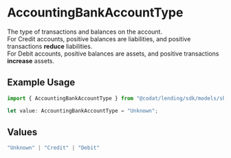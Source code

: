 # AccountingBankAccountType

The type of transactions and balances on the account.  
For Credit accounts, positive balances are liabilities, and positive transactions **reduce** liabilities.  
For Debit accounts, positive balances are assets, and positive transactions **increase** assets.

## Example Usage

```typescript
import { AccountingBankAccountType } from "@codat/lending/sdk/models/shared";

let value: AccountingBankAccountType = "Unknown";
```

## Values

```typescript
"Unknown" | "Credit" | "Debit"
```